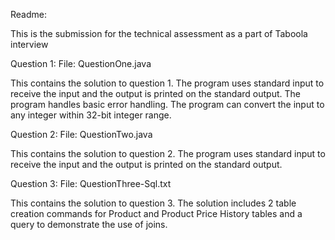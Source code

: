 Readme:

This is the submission for the technical assessment as a part of Taboola interview

Question 1:
File: QuestionOne.java

This contains the solution to question 1. The program uses standard input to receive the input and the output is printed on the standard output. The program handles basic error handling. The program can convert the input to any integer within 32-bit integer range.

Question 2:
File: QuestionTwo.java

This contains the solution to question 2. The program uses standard input to receive the input and the output is printed on the standard output.

Question 3:
File: QuestionThree-Sql.txt

This contains the solution to question 3.
The solution includes 2 table creation commands for Product and Product Price History tables and a query to demonstrate the use of joins.
